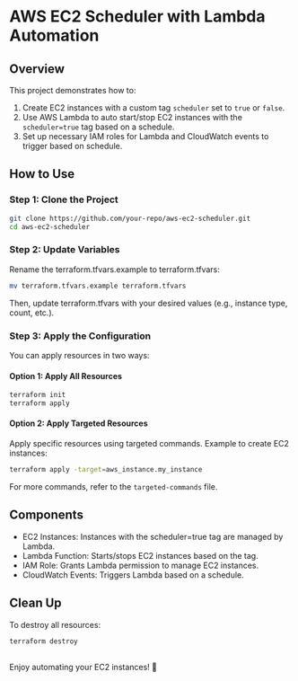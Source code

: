# AWS EC2 Scheduler with Lambda Automation

## Overview

This project demonstrates how to:

1. Create EC2 instances with a custom tag `scheduler` set to `true` or `false`.
2. Use AWS Lambda to auto start/stop EC2 instances with the `scheduler=true` tag based on a schedule.
3. Set up necessary IAM roles for Lambda and CloudWatch events to trigger based on schedule.

## How to Use

### Step 1: Clone the Project

```bash
git clone https://github.com/your-repo/aws-ec2-scheduler.git
cd aws-ec2-scheduler
```

### Step 2: Update Variables
Rename the terraform.tfvars.example to terraform.tfvars:
```bash
mv terraform.tfvars.example terraform.tfvars
```
Then, update terraform.tfvars with your desired values (e.g., instance type, count, etc.).

### Step 3: Apply the Configuration
You can apply resources in two ways:

#### Option 1: Apply All Resources
```bash
terraform init
terraform apply
```

#### Option 2: Apply Targeted Resources
Apply specific resources using targeted commands. Example to create EC2 instances:
```bash
terraform apply -target=aws_instance.my_instance
```
For more commands, refer to the `targeted-commands` file.

## Components
- EC2 Instances: Instances with the scheduler=true tag are managed by Lambda.
- Lambda Function: Starts/stops EC2 instances based on the tag.
- IAM Role: Grants Lambda permission to manage EC2 instances.
- CloudWatch Events: Triggers Lambda based on a schedule.
## Clean Up
To destroy all resources:
```bash
terraform destroy
```
##  
Enjoy automating your EC2 instances! 🚀
